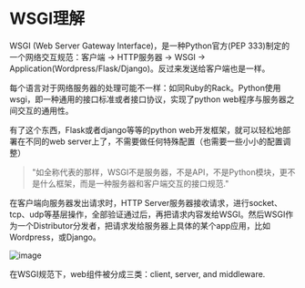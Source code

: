 # WSGI理解

WSGI (Web Server Gateway Interface)，是一种Python官方(PEP 333)制定的一个网络交互规范：客户端 -> HTTP服务器 -> WSGI -> Application(Wordpress/Flask/Django)。反过来发送给客户端也是一样。

每个语言对于网络服务器的处理可能不一样：如同Ruby的Rack。Python使用wsgi，即一种通用的接口标准或者接口协议，实现了python web程序与服务器之间交互的通用性。

有了这个东西，Flask或者django等等的python web开发框架，就可以轻松地部署在不同的web server上了，不需要做任何特殊配置（也需要一些小小的配置调整）

> "如全称代表的那样，WSGI不是服务器，不是API，不是Python模块，更不是什么框架，而是一种服务器和客户端交互的接口规范."

在客户端向服务器发出请求时，HTTP Server服务器接收请求，进行socket、tcp、udp等基层操作，全部验证通过后，再把请求内容发给WSGI。然后WSGI作为一个Distributor分发者，把请求发给服务器上具体的某个app应用，比如Wordpress，或Django。

![image](https://user-images.githubusercontent.com/14041622/48410274-1ee23380-e779-11e8-96f0-df5e585b3722.png)

在WSGI规范下，web组件被分成三类：client, server, and middleware.
